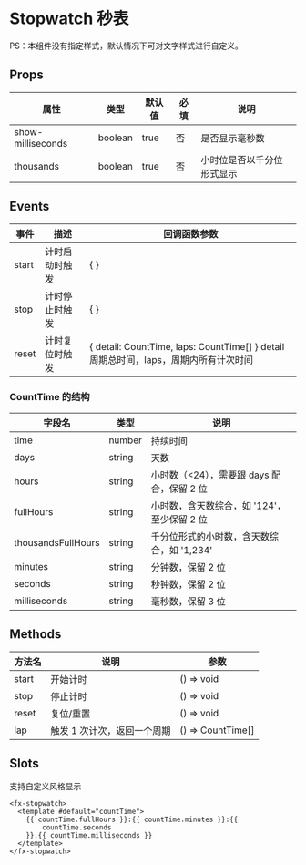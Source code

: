 # Stopwatch 秒表

PS：本组件没有指定样式，默认情况下可对文字样式进行自定义。

## Props

| 属性              | 类型    | 默认值 | 必填 | 说明                       |
| ----------------- | ------- | ------ | ---- | -------------------------- |
| show-milliseconds | boolean | true   | 否   | 是否显示毫秒数             |
| thousands         | boolean | true   | 否   | 小时位是否以千分位形式显示 |

## Events

| 事件  | 描述           | 回调函数参数                                                                         |
| ----- | -------------- | ------------------------------------------------------------------------------------ |
| start | 计时启动时触发 | { }                                                                                  |
| stop  | 计时停止时触发 | { }                                                                                  |
| reset | 计时复位时触发 | { detail: CountTime, laps: CountTime[] } detail 周期总时间，laps，周期内所有计次时间 |

### CountTime 的结构

| 字段名             | 类型   | 说明                                        |
| ------------------ | ------ | ------------------------------------------- |
| time               | number | 持续时间                                    |
| days               | string | 天数                                        |
| hours              | string | 小时数（<24），需要跟 days 配合，保留 2 位  |
| fullHours          | string | 小时数，含天数综合，如 '124'，至少保留 2 位 |
| thousandsFullHours | string | 千分位形式的小时数，含天数综合，如 '1,234'  |
| minutes            | string | 分钟数，保留 2 位                           |
| seconds            | string | 秒钟数，保留 2 位                           |
| milliseconds       | string | 毫秒数，保留 3 位                           |

## Methods

| 方法名 | 说明                        | 参数              |
| ------ | --------------------------- | ----------------- |
| start  | 开始计时                    | () => void        |
| stop   | 停止计时                    | () => void        |
| reset  | 复位/重置                   | () => void        |
| lap    | 触发 1 次计次，返回一个周期 | () => CountTime[] |

## Slots

支持自定义风格显示

```
<fx-stopwatch>
  <template #default="countTime">
    {{ countTime.fullHours }}:{{ countTime.minutes }}:{{
        countTime.seconds
    }}.{{ countTime.milliseconds }}
  </template>
</fx-stopwatch>
```

